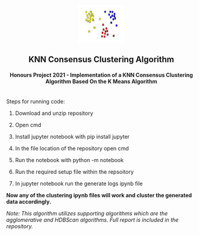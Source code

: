 
<!-- PROJECT LOGO -->
<br />
<div align="center">
<a href="https://github.com/rdedo099/HonoursProject2021">
<img src="images/cluster.svg" alt="Logo" width="120" height="100">
</a>
<h2>KNN Consensus Clustering Algorithm</h3>
<h4>Honours Project 2021 - Implementation of a KNN Consensus Clustering Algorithm Based On the K Means Algorithm</h4>
</div>
<div>
<p>
  <br/>
Steps for running code:

1. Download and unzip repository

2. Open cmd

3. Install jupyter notebook with pip install jupyter

4. In the file location of the repository open cmd

5. Run the notebook with python -m notebook

6. Run the required setup file within the repsoitory

7. In jupyter notebook run the generate logs ipynb file

<b>Now any of the clustering ipynb files will work and cluster the generated data accordingly. </b>

<i>Note: This algorithm utilizes supporting algorithms which are the agglomerative and HDBScan algorithms. Full report is included in the repository.</i>
</p>
</div>
